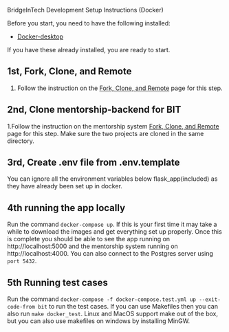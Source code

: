  BridgeInTech Development Setup Instructions (Docker)

Before you start, you need to have the following installed:
- [Docker-desktop](https://www.docker.com/products/docker-desktop)

If you have these already installed, you are ready to start.

## 1st, Fork, Clone, and Remote
1. Follow the instruction on the [Fork, Clone, and Remote](https://github.com/anitab-org/bridge-in-tech-backend/wiki/Fork,-Clone-&-Remote) page for this step.

<!--This can be removed once the changes to the BIT branch have been merged-->
## 2nd, Clone mentorship-backend for BIT
1.Follow the instruction on the mentorship system [Fork, Clone, and Remote](https://github.com/anitab-org/mentorship-backend/wiki/Fork,-Clone-&-Remote) page for this step. Make sure the two projects are cloned in the same directory. 

## 3rd, Create .env file from .env.template 

You can ignore all the environment variables below flask_app(included) as they have already been set up in docker. <!--TODO add guide to environment variables--> 
 
## 4th running the app locally
Run the command `docker-compose up`. If this is your first time it may take a while to download the images and get everything set up properly. Once this is complete you should be able to see the app running on http://localhost:5000 and the mentorship system running on http://localhost:4000. You can also connect to the Postgres server using `port 5432`.

## 5th Running test cases 
Run the command `docker-compose -f docker-compose.test.yml up --exit-code-from bit` to run the test cases. If you can use Makefiles then you can also run `make docker_test`. Linux and MacOS support make out of the box, but you can also use makefiles on windows by installing MinGW.




